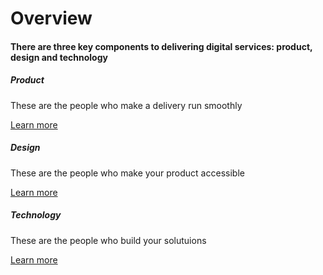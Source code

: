 <h1 class='text-center'>Overview</h1>
<h4 class='text-center'>There are three key components to delivering digital services: product, design and technology</h4>
<div class="container">
	<div class="row">
		<div class="col-sm">
			<div class="card-body card-border">
				<h5 class="card-title">Product</h5>
				<p class="card-text">These are the people who make a delivery run smoothly</p>
				<a href="#" class="btn btn-success">Learn more</a>
			</div>
		</div>
		<div class="col-sm">
			<div class="card-body card-border">
				<h5 class="card-title">Design</h5>
				<p class="card-text">These are the people who make your product accessible</p>
				<a href="#" class="btn btn-success">Learn more</a>
			</div>
		</div>
		<div class="col-sm">
			<div class="card-body card-border">
				<h5 class="card-title">Technology</h5>
				<p class="card-text">These are the people who build your solutuions</p>
				<a href="#" class="btn btn-success">Learn more</a>
			</div>
		</div>
	</div>
</div>
